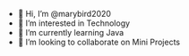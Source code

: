 - 👋 Hi, I’m @marybird2020
- 👀 I’m interested in Technology
- 🌱 I’m currently learning Java
- 💞️ I’m looking to collaborate on Mini Projects


<!---
marybird2020/marybird2020 is a ✨ special ✨ repository because its `README.md` (this file) appears on your GitHub profile.
You can click the Preview link to take a look at your changes.
--->
